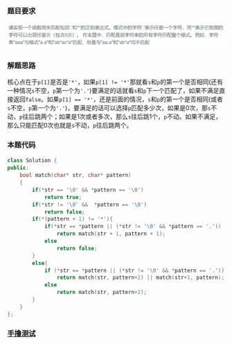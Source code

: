 ### 题目要求

![](pic/offer19.png)

### 解题思路

核心点在于`p[1]`是否是`'*'`，如果`p[1] != '*'`那就看`s`和`p`的第一个是否相同(还有一种情况`s`不空，`p`第一个为`'.'`)要满足的话就看`s`和`p`下一个匹配了，如果不满足直接返回`false`。如果`p[1] == '*'`，还是前面的情况，`s`和`p`的第一个是否相同(或者`s`不空，`p`第一个为`'.'`)，要满足的话可以选择`p`匹配多少次，如果是0次，那`s`不动，`p`往后跳两个；如果是1次或者多次，那么`s`往后跳1个，`p`不动。如果不满足，那么只能匹配0次也就是`s`不动，`p`往后跳两个。

### 本题代码

```c++
class Solution {
public:
    bool match(char* str, char* pattern)
    {
        if(*str == '\0' && *pattern == '\0')
            return true;
        if(*str != '\0' &&  *pattern == '\0')
            return false;
        if(*(pattern + 1) != '*'){
            if(*str == *pattern || (*str != '\0' && *pattern == '.'))
                return match(str + 1, pattern + 1);
            else
                return false;
        }
        else{
            if (*str == *pattern || (*str != '\0' && *pattern == '.'))
                return match(str, pattern+2) || match(str+1, pattern);
            else
                return match(str, pattern+2);
        }
    }
};
```

### [手撸测试](https://www.nowcoder.com/practice/45327ae22b7b413ea21df13ee7d6429c?tpId=13&tqId=11205&tPage=1&rp=1&ru=/ta/coding-interviews&qru=/ta/coding-interviews/question-ranking)  

